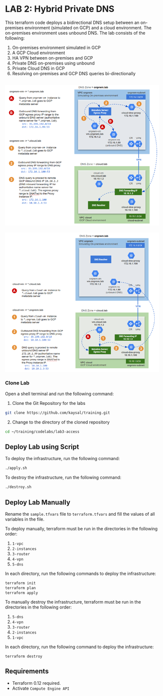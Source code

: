 # LAB 2: Hybrid Private DNS

This terraform code deploys a bidirectional DNS setup between an on-premises environment (simulated on GCP) and a cloud environment. The on-premises environment uses unbound DNS. The lab consists of the following:
1. On-premises environment simulated in GCP
2. A GCP Cloud environment
3. HA VPN between on-premises and GCP
4. Private DNS on-premises using unbound
5. Private Cloud DNS in GCP
6. Resolving on-premises and GCP DNS queries bi-directionally

![Alt Text](onprem.png)
---
![Alt Text](cloud.png)

### Clone Lab
Open a shell terminal and run the following command:
1. Clone the Git Repository for the labs
```sh
git clone https://github.com/kaysal/training.git
```

2. Change to the directory of the cloned repository
```sh
cd ~/training/codelabs/lab3-access
```

## Deploy Lab using Script
To deploy the infrastructure, run the following command:
```sh
./apply.sh
```
To destroy the infrastructure, run the following command:
```sh
./destroy.sh
```

## Deploy Lab Manually

Rename the `sample.tfvars` file to `terraform.tfvars` and fill the values of all variables in the file.

To deploy manually, terraform must be run in the directories in the following order:
1. `1-vpc`
2. `2-instances`
3. `3-router`
4. `4-vpn`
5. `5-dns`

In each directory, run the following commands to deploy the infrastructure:
```hcl
terraform init
terraform plan
terraform apply
```
To manually destroy the infrastructure, terraform must be run in the directories in the following order:
1. `5-dns`
2. `4-vpn`
2. `3-router`
3. `2-instances`
4. `1-vpc`

In each directory, run the following command to deploy the infrastructure:
```hcl
terraform destroy
```

## Requirements
- Terraform 0.12 required.
- Activate `Compute Engine API`
